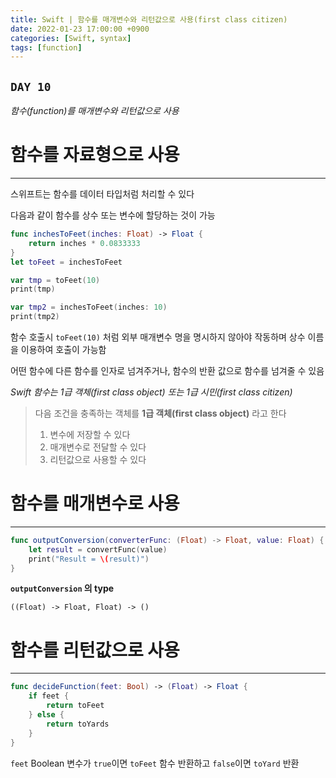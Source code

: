 ```yaml
---
title: Swift | 함수를 매개변수와 리턴값으로 사용(first class citizen)
date: 2022-01-23 17:00:00 +0900
categories: [Swift, syntax]
tags: [function]
---
```


## `DAY 10`

*함수(function)를 매개변수와 리턴값으로 사용*


# 함수를 자료형으로 사용
---

스위프트는 함수를 데이터 타입처럼 처리할 수 있다

다음과 같이 함수를 상수 또는 변수에 할당하는 것이 가능

```swift
func inchesToFeet(inches: Float) -> Float {
    return inches * 0.0833333
}
let toFeet = inchesToFeet

var tmp = toFeet(10)
print(tmp)

var tmp2 = inchesToFeet(inches: 10)
print(tmp2)
```

함수 호출시 `toFeet(10)` 처럼 외부 매개변수 명을 명시하지 않아야 작동하며 상수 이름을 이용하여 호출이 가능함

어떤 함수에 다른 함수를 인자로 넘겨주거나, 함수의 반환 값으로 함수를 넘겨줄 수 있음

*Swift 함수는 1급 객체(first class object) 또는 1급 시민(first class citizen)*

> 다음 조건을 충족하는 객체를 **1급 객체(first class object)** 라고 한다
> 1. 변수에 저장할 수 있다
> 2. 매개변수로 전달할 수 있다
> 3. 리턴값으로 사용할 수 있다

# 함수를 매개변수로 사용
---

```swift
func outputConversion(converterFunc: (Float) -> Float, value: Float) {
    let result = convertFunc(value)
    print("Result = \(result)")
}
```

**`outputConversion` 의 type**
```
((Float) -> Float, Float) -> ()
```

# 함수를 리턴값으로 사용
---

```swift
func decideFunction(feet: Bool) -> (Float) -> Float {
    if feet {
        return toFeet
    } else {
        return toYards
    }
}
```

`feet` Boolean 변수가 `true`이면 `toFeet` 함수 반환하고 `false`이면 `toYard` 반환